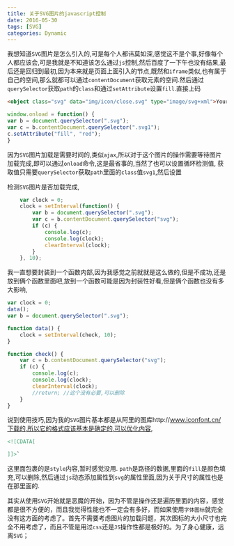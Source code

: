 ```yaml
---
title: 关于SVG图片的javascript控制
date: 2016-05-30
tags: [SVG]
categories: Dynamic
---
```


我想知道`SVG`图片是怎么引入的,可是每个人都讳莫如深,感觉这不是个事,好像每个人都应该会,可是我就是不知道该怎么通过`js`控制,然后百度了一下午也没有结果,最后还是回归到最初,因为本来就是页面上面引入的节点,既然和`iframe`类似,也有属于自己的空间,那么就都可以通过`contentDocument`获取元素的空间.然后通过`querySelector`获取`path`的`class`和通过`setAttribute`设置`fill`.直接上码
```html
<object class="svg" data="img/icon/close.svg" type="image/svg+xml">Your browser does not support SVGs</object>
```

```javascript
window.onload = function() {
var b = document.querySelector(".svg");
var c = b.contentDocument.querySelector(".svg1");
c.setAttribute("fill", "red");
}
```

因为`SVG`图片加载是需要时间的,类似`ajax`,所以对于这个图片的操作需要等待图片加载完成,即可以通过`onload`命令,这是最省事的,当然了也可以设置循环检测值,
获取值只需要`querySelector`获取`path`里面的`class`值`svg1`,然后设置

检测`SVG`图片是否加载完成,
```javascript
    var clock = 0;
    clock = setInterval(function() {
        var b = document.querySelector(".svg");
        var c = b.contentDocument.querySelector("svg");
        if (c) {
            console.log(c);
            console.log(clock);
            clearInterval(clock);
        }
    }, 10);
```

我一直想要封装到一个函数内部,因为我感觉之前就就是这么做的,但是不成功,还是放到俩个函数里面吧,放到一个函数可能是因为封装性好看,但是俩个函数也没有多大影响,

```javascript
var clock = 0;
data();
var b = document.querySelector(".svg");

function data() {
    clock = setInterval(check, 10);
}

function check() {
    var c = b.contentDocument.querySelector("svg");
    if (c) {
        console.log(c);
        console.log(clock);
        clearInterval(clock);
        //return; //这个没有必要,可以删除
    }
}
```

说到使用技巧,因为我的`SVG`图片基本都是从阿里的图库http://www.iconfont.cn/下载的,所以它的格式应该基本是确定的,可以优化内容,
```xml
<![CDATA[

]]>`
```
这里面包裹的是`style`内容,暂时感觉没用.
`path`是路径的数据,里面的`fill`是颜色填充,可以删除,然后通过`js`动态添加属性到`svg`的属性里面,因为关于尺寸的属性也是在那里面的.

其实从使用`SVG`开始就是恶魔的开始，因为不管是操作还是遍历里面的内容，感觉都是很不方便的，而且我觉得性能也不一定会有多好，而如果使用`字体图标`就完全没有这方面的考虑了。首先不需要考虑图片的加载问题，其次图标的大小尺寸也完全不用考虑了，而且不管是用过`css`还是`JS`操作性都是极好的。为了身心健康，远离`SVG`；